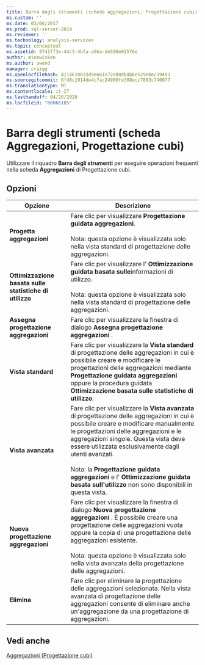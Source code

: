 ```yaml
---
title: Barra degli strumenti (scheda aggregazioni, Progettazione cubi) | Microsoft Docs
ms.custom: ''
ms.date: 03/06/2017
ms.prod: sql-server-2014
ms.reviewer: ''
ms.technology: analysis-services
ms.topic: conceptual
ms.assetid: 8741ff3e-44c3-4bfa-a56a-de590e01576e
author: minewiskan
ms.author: owend
manager: craigg
ms.openlocfilehash: 4114610833d9e661e72e80db4bbe529e0ec39493
ms.sourcegitcommit: 6fd8c1914de4c7ac24900fe388ecc7883c740077
ms.translationtype: MT
ms.contentlocale: it-IT
ms.lasthandoff: 04/26/2020
ms.locfileid: "66066185"
---
```

# <a name="toolbar-aggregations-tab-cube-designer"></a>Barra degli strumenti (scheda Aggregazioni, Progettazione cubi)
  Utilizzare il riquadro **Barra degli strumenti** per eseguire operazioni frequenti nella scheda **Aggregazioni** di Progettazione cubi.  
  
## <a name="options"></a>Opzioni  
  
|Opzione|Descrizione|  
|------------|-----------------|  
|**Progetta aggregazioni**|Fare clic per visualizzare **Progettazione guidata aggregazioni**.<br /><br /> Nota: questa opzione è visualizzata solo nella vista standard di progettazione delle aggregazioni.|  
|**Ottimizzazione basata sulle statistiche di utilizzo**|Fare clic per visualizzare l' **Ottimizzazione guidata basata sulle**informazioni di utilizzo.<br /><br /> Nota: questa opzione è visualizzata solo nella vista standard di progettazione delle aggregazioni.|  
|**Assegna progettazione aggregazioni**|Fare clic per visualizzare la finestra di dialogo **Assegna progettazione aggregazioni** .|  
|**Vista standard**|Fare clic per visualizzare la **Vista standard** di progettazione delle aggregazioni in cui è possibile creare e modificare le progettazioni delle aggregazioni mediante **Progettazione guidata aggregazioni** oppure la procedura guidata **Ottimizzazione basata sulle statistiche di utilizzo**.|  
|**Vista avanzata**|Fare clic per visualizzare la **Vista avanzata** di progettazione delle aggregazioni in cui è possibile creare e modificare manualmente le progettazioni delle aggregazioni e le aggregazioni singole. Questa vista deve essere utilizzata esclusivamente dagli utenti avanzati.<br /><br /> Nota: la **Progettazione guidata aggregazioni** e l' **Ottimizzazione guidata basata sull'utilizzo** non sono disponibili in questa vista.|  
|**Nuova progettazione aggregazioni**|Fare clic per visualizzare la finestra di dialogo **Nuova progettazione aggregazioni** . È possibile creare una progettazione delle aggregazioni vuota oppure la copia di una progettazione delle aggregazioni esistente.<br /><br /> Nota: questa opzione è visualizzata solo nella vista avanzata della progettazione delle aggregazioni.|  
|**Elimina**|Fare clic per eliminare la progettazione delle aggregazioni selezionata.  Nella vista avanzata di progettazione delle aggregazioni consente di eliminare anche un'aggregazione da una progettazione di aggregazioni.|  
  
## <a name="see-also"></a>Vedi anche  
 [Aggregazioni &#40;Progettazione cubi&#41;](aggregations-cube-design.md)  
  
  
